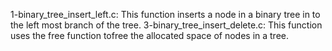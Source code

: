 1-binary_tree_insert_left.c: This function inserts a node in a binary tree in to the left most branch of the tree.
3-binary_tree_insert_delete.c: This function uses the free function tofree the allocated space of nodes in a tree.

